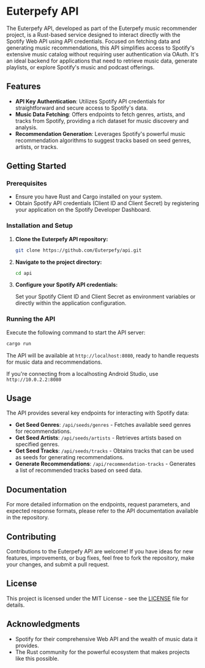 # Euterpefy API

The Euterpefy API, developed as part of the Euterpefy music recommender project, is a Rust-based service designed to interact directly with the Spotify Web API using API credentials. Focused on fetching data and generating music recommendations, this API simplifies access to Spotify's extensive music catalog without requiring user authentication via OAuth. It's an ideal backend for applications that need to retrieve music data, generate playlists, or explore Spotify's music and podcast offerings.

## Features

- **API Key Authentication**: Utilizes Spotify API credentials for straightforward and secure access to Spotify's data.
- **Music Data Fetching**: Offers endpoints to fetch genres, artists, and tracks from Spotify, providing a rich dataset for music discovery and analysis.
- **Recommendation Generation**: Leverages Spotify's powerful music recommendation algorithms to suggest tracks based on seed genres, artists, or tracks.

## Getting Started

### Prerequisites

- Ensure you have Rust and Cargo installed on your system.
- Obtain Spotify API credentials (Client ID and Client Secret) by registering your application on the Spotify Developer Dashboard.

### Installation and Setup

1. **Clone the Euterpefy API repository:**

   ```sh
   git clone https://github.com/Euterpefy/api.git
   ```

2. **Navigate to the project directory:**

   ```sh
   cd api
   ```

3. **Configure your Spotify API credentials:**

   Set your Spotify Client ID and Client Secret as environment variables or directly within the application configuration.

### Running the API

Execute the following command to start the API server:

```sh
cargo run
```

The API will be available at `http://localhost:8080`, ready to handle requests for music data and recommendations.

If you're connecting from a localhosting Android Studio, use `http://10.0.2.2:8080`

## Usage

The API provides several key endpoints for interacting with Spotify data:

- **Get Seed Genres**: `/api/seeds/genres` - Fetches available seed genres for recommendations.
- **Get Seed Artists**: `/api/seeds/artists` - Retrieves artists based on specified genres.
- **Get Seed Tracks**: `/api/seeds/tracks` - Obtains tracks that can be used as seeds for generating recommendations.
- **Generate Recommendations**: `/api/recommendation-tracks` - Generates a list of recommended tracks based on seed data.

## Documentation

For more detailed information on the endpoints, request parameters, and expected response formats, please refer to the API documentation available in the repository.

## Contributing

Contributions to the Euterpefy API are welcome! If you have ideas for new features, improvements, or bug fixes, feel free to fork the repository, make your changes, and submit a pull request.

## License

This project is licensed under the MIT License - see the [LICENSE](LICENSE) file for details.

## Acknowledgments

- Spotify for their comprehensive Web API and the wealth of music data it provides.
- The Rust community for the powerful ecosystem that makes projects like this possible.
